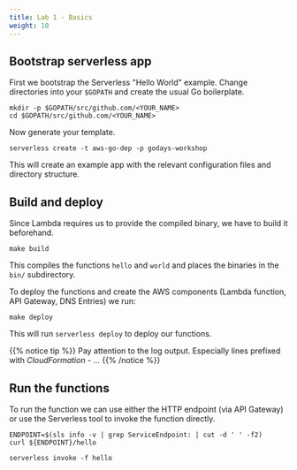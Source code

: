 ```yaml
---
title: Lab 1 - Basics
weight: 10
---
```

## Bootstrap serverless app

First we bootstrap the Serverless "Hello World" example.
Change directories into your `$GOPATH` and create the usual Go boilerplate.

```shell
mkdir -p $GOPATH/src/github.com/<YOUR_NAME>
cd $GOPATH/src/github.com/<YOUR_NAME>
```

Now generate your template.

```shell
serverless create -t aws-go-dep -p godays-workshop
```

This will create an example app with the relevant configuration files and directory structure.

## Build and deploy
Since Lambda requires us to provide the compiled binary, we have to build it beforehand.
```shell
make build
```
This compiles the functions `hello` and `world` and places the binaries in the `bin/` subdirectory.

To deploy the functions and create the AWS components (Lambda function, API Gateway, DNS Entries) we run:

```shell
make deploy
```

This will run `serverless deploy` to deploy our functions.

{{% notice tip %}}
Pay attention to the log output. Especially lines prefixed with _CloudFormation - ..._
{{% /notice %}}

## Run the functions

To run the function we can use either the HTTP endpoint (via API Gateway) or use the Serverless tool to invoke the function directly.
```shell
ENDPOINT=$(sls info -v | grep ServiceEndpoint: | cut -d ' ' -f2)
curl ${ENDPOINT}/hello

serverless invoke -f hello
```

